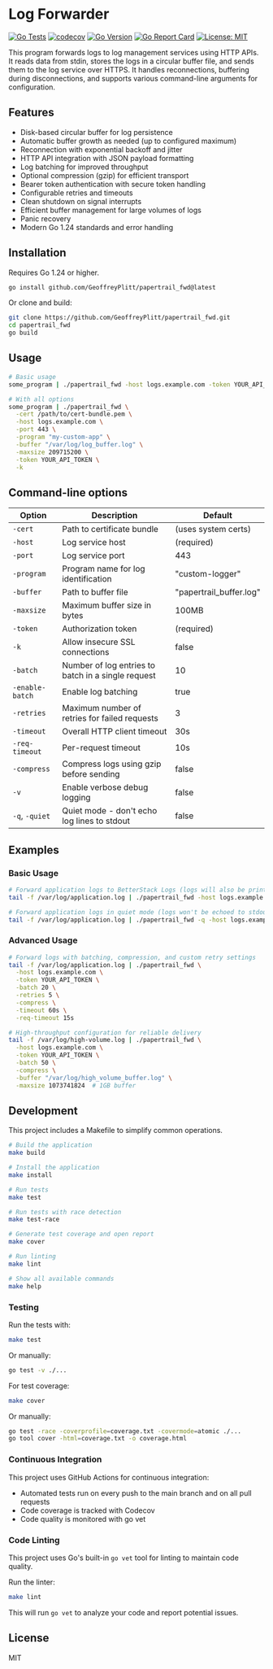 # Log Forwarder

[![Go Tests](https://github.com/GeoffreyPlitt/papertrail_fwd/actions/workflows/go.yml/badge.svg)](https://github.com/GeoffreyPlitt/papertrail_fwd/actions/workflows/go.yml)
[![codecov](https://codecov.io/gh/GeoffreyPlitt/papertrail_fwd/branch/main/graph/badge.svg)](https://codecov.io/gh/GeoffreyPlitt/papertrail_fwd)
[![Go Version](https://img.shields.io/badge/Go-1.24+-blue.svg)](https://golang.org/doc/go1.24)
[![Go Report Card](https://goreportcard.com/badge/github.com/GeoffreyPlitt/papertrail_fwd)](https://goreportcard.com/report/github.com/GeoffreyPlitt/papertrail_fwd)
[![License: MIT](https://img.shields.io/badge/License-MIT-yellow.svg)](https://opensource.org/licenses/MIT)

This program forwards logs to log management services using HTTP APIs. It reads data from stdin, stores the logs in a circular buffer file, and sends them to the log service over HTTPS. It handles reconnections, buffering during disconnections, and supports various command-line arguments for configuration.

## Features

- Disk-based circular buffer for log persistence
- Automatic buffer growth as needed (up to configured maximum)
- Reconnection with exponential backoff and jitter
- HTTP API integration with JSON payload formatting
- Log batching for improved throughput
- Optional compression (gzip) for efficient transport
- Bearer token authentication with secure token handling
- Configurable retries and timeouts
- Clean shutdown on signal interrupts
- Efficient buffer management for large volumes of logs
- Panic recovery
- Modern Go 1.24 standards and error handling

## Installation

Requires Go 1.24 or higher.

```bash
go install github.com/GeoffreyPlitt/papertrail_fwd@latest
```

Or clone and build:

```bash
git clone https://github.com/GeoffreyPlitt/papertrail_fwd.git
cd papertrail_fwd
go build
```

## Usage

```bash
# Basic usage
some_program | ./papertrail_fwd -host logs.example.com -token YOUR_API_TOKEN

# With all options
some_program | ./papertrail_fwd \
  -cert /path/to/cert-bundle.pem \
  -host logs.example.com \
  -port 443 \
  -program "my-custom-app" \
  -buffer "/var/log/log_buffer.log" \
  -maxsize 209715200 \
  -token YOUR_API_TOKEN \
  -k
```

## Command-line options

| Option | Description | Default |
|--------|-------------|--------|
| `-cert` | Path to certificate bundle | (uses system certs) |
| `-host` | Log service host | (required) |
| `-port` | Log service port | 443 |
| `-program` | Program name for log identification | "custom-logger" |
| `-buffer` | Path to buffer file | "papertrail_buffer.log" |
| `-maxsize` | Maximum buffer size in bytes | 100MB |
| `-token` | Authorization token | (required) |
| `-k` | Allow insecure SSL connections | false |
| `-batch` | Number of log entries to batch in a single request | 10 |
| `-enable-batch` | Enable log batching | true |
| `-retries` | Maximum number of retries for failed requests | 3 |
| `-timeout` | Overall HTTP client timeout | 30s |
| `-req-timeout` | Per-request timeout | 10s |
| `-compress` | Compress logs using gzip before sending | false |
| `-v` | Enable verbose debug logging | false |
| `-q`, `-quiet` | Quiet mode - don't echo log lines to stdout | false |

## Examples

### Basic Usage

```bash
# Forward application logs to BetterStack Logs (logs will also be printed to stdout)
tail -f /var/log/application.log | ./papertrail_fwd -host logs.example.com -token YOUR_API_TOKEN

# Forward application logs in quiet mode (logs won't be echoed to stdout)
tail -f /var/log/application.log | ./papertrail_fwd -q -host logs.example.com -token YOUR_API_TOKEN
```

### Advanced Usage

```bash
# Forward logs with batching, compression, and custom retry settings
tail -f /var/log/application.log | ./papertrail_fwd \
  -host logs.example.com \
  -token YOUR_API_TOKEN \
  -batch 20 \
  -retries 5 \
  -compress \
  -timeout 60s \
  -req-timeout 15s

# High-throughput configuration for reliable delivery
tail -f /var/log/high-volume.log | ./papertrail_fwd \
  -host logs.example.com \
  -token YOUR_API_TOKEN \
  -batch 50 \
  -compress \
  -buffer "/var/log/high_volume_buffer.log" \
  -maxsize 1073741824  # 1GB buffer
```

## Development

This project includes a Makefile to simplify common operations.

```bash
# Build the application
make build

# Install the application
make install

# Run tests
make test

# Run tests with race detection
make test-race

# Generate test coverage and open report
make cover

# Run linting
make lint

# Show all available commands
make help
```

### Testing

Run the tests with:

```bash
make test
```

Or manually:

```bash
go test -v ./...
```

For test coverage:

```bash
make cover
```

Or manually:

```bash
go test -race -coverprofile=coverage.txt -covermode=atomic ./...
go tool cover -html=coverage.txt -o coverage.html
```

### Continuous Integration

This project uses GitHub Actions for continuous integration:

- Automated tests run on every push to the main branch and on all pull requests
- Code coverage is tracked with Codecov
- Code quality is monitored with go vet

### Code Linting

This project uses Go's built-in `go vet` tool for linting to maintain code quality.

Run the linter:

```bash
make lint
```

This will run `go vet` to analyze your code and report potential issues.

## License

MIT